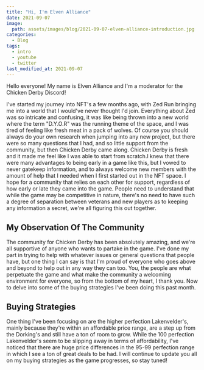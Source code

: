 ```yaml
---
title: "Hi, I'm Elven Alliance"
date: 2021-09-07
image:   
  path: assets/images/blog/2021-09-07-elven-alliance-introduction.jpg
categories:
  - Blog
tags:
  - intro
  - youtube
  - twitter
last_modified_at: 2021-09-07
---
```


Hello everyone! My name is Elven Alliance and I'm a moderator for the Chicken Derby Discord!

<!--more-->

I've started my journey into NFT's a few months ago, with Zed Run bringing me into a world that I would've never thought I'd join. Everything about Zed was so intricate and confusing, it was like being thrown into a new world where the term "D.Y.O.R" was the running theme of the space, and I was tired of feeling like fresh meat in a pack of wolves. Of course you should always do your own research when jumping into any new project, but there were so many questions that I had, and so little support from the community, but then Chicken Derby came along. Chicken Derby is fresh and it made me feel like I was able to start from scratch.I knew that there were many advantages to being early in a game like this, but I vowed to never gatekeep information, and to always welcome new members with the amount of help that I needed when I first started out in the NFT space. I hope for a community that relies on each other for support, regardless of how early or late they came into the game. People need to understand that while the game may be competitive in nature, there's no need to have such a degree of separation between veterans and new players as to keeping any information a secret, we're all figuring this out together.

## My Observation Of The Community

The community for Chicken Derby has been absolutely amazing, and we're all supportive of anyone who wants to partake in the game. I've done my part in trying to help with whatever issues or general questions that people have, but one thing I can say is that I'm proud of everyone who goes above and beyond to help out in any way they can too. You, the people are what perpetuate the game and what make the community a welcoming environment for everyone, so from the bottom of my heart, I thank you. Now to delve into some of the buying strategies I've been doing this past month.

## Buying Strategies

One thing I've been focusing on are the higher perfection Lakenvelder's, mainly because they're within an affordable price range, are a step up from the Dorking's and still have a ton of room to grow. While the 100 perfection Lakenvelder's seem to be slipping away in terms of affordability, I've noticed that there are huge price differences in the 95-99 perfection range in which I see a ton of great deals to be had. I will continue to update you all on my buying strategies as the game progresses, so stay tuned!
